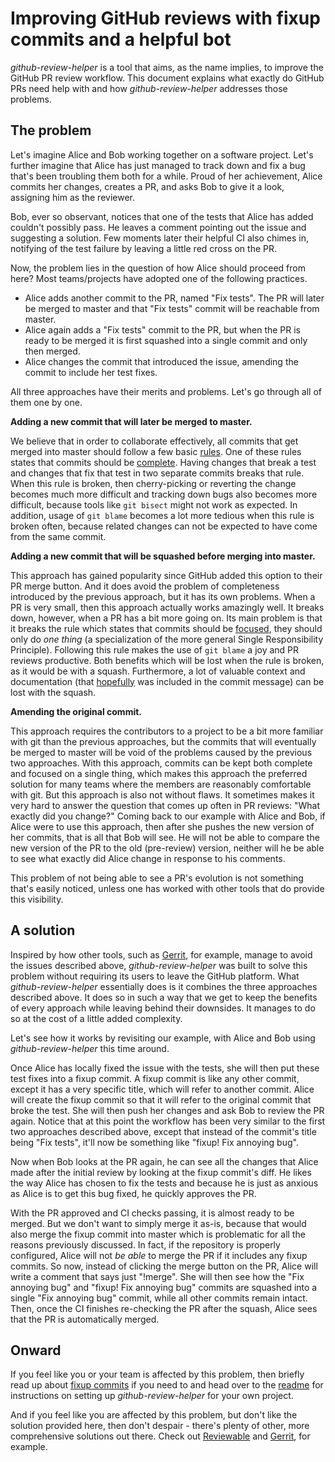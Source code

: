 # Improving GitHub reviews with fixup commits and a helpful bot

_github-review-helper_ is a tool that aims, as the name implies, to improve the
GitHub PR review workflow. This document explains what exactly do GitHub PRs
need help with and how _github-review-helper_ addresses those problems.

## The problem

Let's imagine Alice and Bob working together on a software project. Let's
further imagine that Alice has just managed to track down and fix a bug that's
been troubling them both for a while. Proud of her achievement, Alice commits
her changes, creates a PR, and asks Bob to give it a look, assigning him as the
reviewer.

Bob, ever so observant, notices that one of the tests that Alice has added
couldn't possibly pass. He leaves a comment pointing out the issue and
suggesting a solution. Few moments later their helpful CI also chimes in,
notifying of the test failure by leaving a little red cross on the PR.

Now, the problem lies in the question of how Alice should proceed from here?
Most teams/projects have adopted one of the following practices.

- Alice adds another commit to the PR, named "Fix tests". The PR will later be
  merged to master and that "Fix tests" commit will be reachable from master.
- Alice again adds a "Fix tests" commit to the PR, but when the PR is ready to
  be merged it is first squashed into a single commit and only then merged.
- Alice changes the commit that introduced the issue, amending the commit to
  include her test fixes.

All three approaches have their merits and problems. Let's go through all of
them one by one.

**Adding a new commit that will later be merged to master.**

We believe that in order to collaborate effectively, all commits that get
merged into master should follow a few basic [rules][0]. One of these rules
states that commits should be [complete][1]. Having changes that break a test
and changes that fix that test in two separate commits breaks that rule. When
this rule is broken, then cherry-picking or reverting the change becomes much
more difficult and tracking down bugs also becomes more difficult, because
tools like `git bisect` might not work as expected. In addition, usage of `git
blame` becomes a lot more tedious when this rule is broken often, because
related changes can not be expected to have come from the same commit.

**Adding a new commit that will be squashed before merging into master.**

This approach has gained popularity since GitHub added this option to their PR
merge button. And it does avoid the problem of completeness introduced by the
previous approach, but it has its own problems. When a PR is very small, then
this approach actually works amazingly well. It breaks down, however, when a PR
has a bit more going on. Its main problem is that it breaks the rule which
states that commits should be [focused][2], they should only do _one thing_ (a
specialization of the more general Single Responsibility Principle). Following
this rule makes the use of `git blame` a joy and PR reviews productive. Both
benefits which will be lost when the rule is broken, as it would be with a
squash. Furthermore, a lot of valuable context and documentation (that
[hopefully][3] was included in the commit message) can be lost with the squash.

**Amending the original commit.**

This approach requires the contributors to a project to be a bit more familiar
with git than the previous approaches, but the commits that will eventually be
merged to master will be void of the problems caused by the previous two
approaches. With this approach, commits can be kept both complete and focused
on a single thing, which makes this approach the preferred solution for many
teams where the members are reasonably comfortable with git. But this approach
is also not without flaws. It sometimes makes it very hard to answer the
question that comes up often in PR reviews: "What exactly did you change?"
Coming back to our example with Alice and Bob, if Alice were to use this
approach, then after she pushes the new version of her commits, that is all
that Bob will see. He will not be able to compare the new version of the PR to
the old (pre-review) version, neither will he be able to see what exactly did
Alice change in response to his comments.

This problem of not being able to see a PR's evolution is not something that's
easily noticed, unless one has worked with other tools that do provide this
visibility.

## A solution

Inspired by how other tools, such as [Gerrit][4], for example, manage to avoid
the issues described above, _github-review-helper_ was built to solve this
problem without requiring its users to leave the GitHub platform. What
_github-review-helper_ essentially does is it combines the three approaches
described above. It does so in such a way that we get to keep the benefits of
every approach while leaving behind their downsides. It manages to do so at the
cost of a little added complexity.

Let's see how it works by revisiting our example, with Alice and Bob using
 _github-review-helper_ this time around.

Once Alice has locally fixed the issue with the tests, she will then put these
test fixes into a fixup commit. A fixup commit is like any other commit, except
it has a very specific title, which will refer to another commit. Alice will
create the fixup commit so that it will refer to the original commit that broke
the test. She will then push her changes and ask Bob to review the PR again.
Notice that at this point the workflow has been very similar to the first two
approaches described above, except that instead of the commit's title being
"Fix tests", it'll now be something like "fixup! Fix annoying bug".

Now when Bob looks at the PR again, he can see all the changes that Alice made
after the initial review by looking at the fixup commit's diff. He likes the
way Alice has chosen to fix the tests and because he is just as anxious as
Alice is to get this bug fixed, he quickly approves the PR.

With the PR approved and CI checks passing, it is almost ready to be merged.
But we don't want to simply merge it as-is, because that would also merge the
fixup commit into master which is problematic for all the reasons previously
discussed. In fact, if the repository is properly configured, Alice will not
_be able_ to merge the PR if it includes any fixup commits. So now, instead of
clicking the merge button on the PR, Alice will write a comment that says just
"!merge". She will then see how the "Fix annoying bug" and "fixup! Fix annoying
bug" commits are squashed into a single "Fix annoying bug" commit, while all
other commits remain intact. Then, once the CI finishes re-checking the PR
after the squash, Alice sees that the PR is automatically merged.

## Onward

If you feel like you or your team is affected by this problem, then briefly
read up about [fixup commits][5] if you need to and head over to the
[readme](../README.md) for instructions on setting up _github-review-helper_
for your own project.

And if you feel like you are affected by this problem, but don't like the
solution provided here, then don't despair - there's plenty of other, more
comprehensive solutions out there. Check out [Reviewable][6] and [Gerrit][4],
for example.

[0]: rules.md
[1]: rules.md#complete
[2]: rules.md#focused
[3]: rules.md#context-providing
[4]: https://www.gerritcodereview.com/
[5]: https://git-scm.com/docs/git-commit#git-commit---fixupltcommitgt
[6]: https://reviewable.io/
